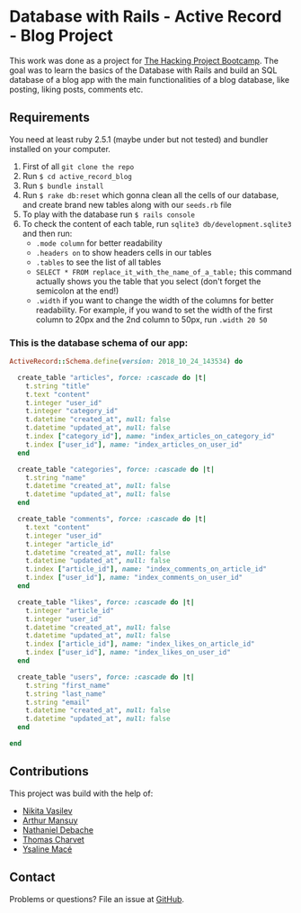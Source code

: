 # Database with Rails - Active Record - Blog Project

This work was done as a project for [The Hacking Project Bootcamp](https://www.thehackingproject.org/).
The goal was to learn the basics of the Database with Rails and build an SQL database of a blog app with the main functionalities of a blog database, like posting, liking posts, comments etc.

## Requirements

You need at least ruby 2.5.1 (maybe under but not tested) and bundler installed on your computer.

1. First of all `git clone the repo`
2. Run `$ cd active_record_blog`
3. Run `$ bundle install`
4. Run `$ rake db:reset` which gonna clean all the cells of our database, and create brand new tables along with our `seeds.rb` file
5. To play with the database run `$ rails console`
6. To check the content of each table, run `sqlite3 db/development.sqlite3` and then run:
	* `.mode column` for better readability
	* `.headers on` to show headers cells in our tables
	* `.tables` to see the list of all tables
	* `SELECT * FROM replace_it_with_the_name_of_a_table;` this command actually shows you the table that you select (don't forget the semicolon at the end!)
	* `.width` if you want to change the width of the columns for better readability. For example, if you wand to set the width of the first column to 20px and the 2nd column to 50px, run `.width 20 50`

### This is the database schema of our app:

```ruby
ActiveRecord::Schema.define(version: 2018_10_24_143534) do

  create_table "articles", force: :cascade do |t|
    t.string "title"
    t.text "content"
    t.integer "user_id"
    t.integer "category_id"
    t.datetime "created_at", null: false
    t.datetime "updated_at", null: false
    t.index ["category_id"], name: "index_articles_on_category_id"
    t.index ["user_id"], name: "index_articles_on_user_id"
  end

  create_table "categories", force: :cascade do |t|
    t.string "name"
    t.datetime "created_at", null: false
    t.datetime "updated_at", null: false
  end

  create_table "comments", force: :cascade do |t|
    t.text "content"
    t.integer "user_id"
    t.integer "article_id"
    t.datetime "created_at", null: false
    t.datetime "updated_at", null: false
    t.index ["article_id"], name: "index_comments_on_article_id"
    t.index ["user_id"], name: "index_comments_on_user_id"
  end

  create_table "likes", force: :cascade do |t|
    t.integer "article_id"
    t.integer "user_id"
    t.datetime "created_at", null: false
    t.datetime "updated_at", null: false
    t.index ["article_id"], name: "index_likes_on_article_id"
    t.index ["user_id"], name: "index_likes_on_user_id"
  end

  create_table "users", force: :cascade do |t|
    t.string "first_name"
    t.string "last_name"
    t.string "email"
    t.datetime "created_at", null: false
    t.datetime "updated_at", null: false
  end

end
``` 

## Contributions

This project was build with the help of:
* [Nikita Vasilev](https://github.com/nikitavasilev)
* [Arthur Mansuy](https://github.com/tutus06)
* [Nathaniel Debache](https://github.com/Natdenice)
* [Thomas Charvet](https://github.com/TomacTh)
* [Ysaline Macé](https://github.com/Ysalien)

## Contact

Problems or questions? File an issue at [GitHub](https://github.com/nikitavasilev/active_record_blog/issues).